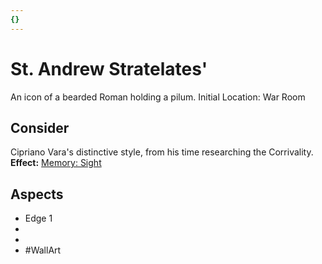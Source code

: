 ```yaml
---
{}
---
```

# St. Andrew Stratelates'
An icon of a bearded Roman holding a pilum.
Initial Location: War Room
## Consider
Cipriano Vara's distinctive style, from his time researching the Corrivality.
**Effect:** [Memory: Sight](https://uadaf.theevilroot.xyz/rowenarium/elements/mem.sight)
## Aspects
- Edge 1
-  
-  
- #WallArt
